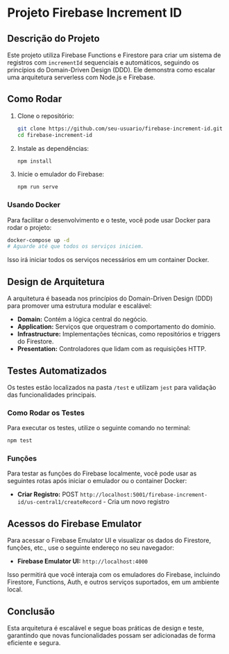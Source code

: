 
# Projeto Firebase Increment ID

## Descrição do Projeto

Este projeto utiliza Firebase Functions e Firestore para criar um sistema de registros com `incrementId` sequenciais e automáticos, seguindo os princípios do Domain-Driven Design (DDD). Ele demonstra como escalar uma arquitetura serverless com Node.js e Firebase.

## Como Rodar

1. Clone o repositório:
   ```bash
   git clone https://github.com/seu-usuario/firebase-increment-id.git
   cd firebase-increment-id
   ```

2. Instale as dependências:
   ```bash
   npm install
   ```

3. Inicie o emulador do Firebase:
   ```bash
   npm run serve
   ```

### Usando Docker

Para facilitar o desenvolvimento e o teste, você pode usar Docker para rodar o projeto:
   ```bash
   docker-compose up -d
   # Aguarde até que todos os serviços iniciem.
   ```

Isso irá iniciar todos os serviços necessários em um container Docker.

## Design de Arquitetura

A arquitetura é baseada nos princípios do Domain-Driven Design (DDD) para promover uma estrutura modular e escalável:

- **Domain:** Contém a lógica central do negócio.
- **Application:** Serviços que orquestram o comportamento do domínio.
- **Infrastructure:** Implementações técnicas, como repositórios e triggers do Firestore.
- **Presentation:** Controladores que lidam com as requisições HTTP.


## Testes Automatizados

Os testes estão localizados na pasta `/test` e utilizam `jest` para validação das funcionalidades principais.

### Como Rodar os Testes

Para executar os testes, utilize o seguinte comando no terminal:

```bash
npm test
```

### Funções

Para testar as funções do Firebase localmente, você pode usar as seguintes rotas após iniciar o emulador ou o container Docker:

- **Criar Registro:** POST `http://localhost:5001/firebase-increment-id/us-central1/createRecord` - Cria um novo registro

## Acessos do Firebase Emulator

Para acessar o Firebase Emulator UI e visualizar os dados do Firestore, funções, etc., use o seguinte endereço no seu navegador:

- **Firebase Emulator UI:** `http://localhost:4000`

Isso permitirá que você interaja com os emuladores do Firebase, incluindo Firestore, Functions, Auth, e outros serviços suportados, em um ambiente local.

## Conclusão

Esta arquitetura é escalável e segue boas práticas de design e teste, garantindo que novas funcionalidades possam ser adicionadas de forma eficiente e segura.
